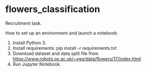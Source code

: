 # flowers_classification
Recruitment task.

How to set up an environment and launch a notebook:

1. Install Python 3.
2. Install requirements:
  pip install -r requirements.txt
3. Download dataset and data split file from https://www.robots.ox.ac.uk/~vgg/data/flowers/17/index.html
4. Run Jupyter Notebook.
